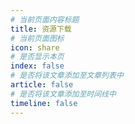 ```yaml
---
# 当前页面内容标题
title: 资源下载
# 当前页面图标
icon: share
# 是否显示本页
index: false
# 是否将该文章添加至文章列表中
article: false
# 是否将该文章添加至时间线中
timeline: false
---
```


